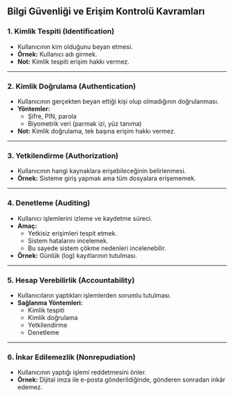 ## **Bilgi Güvenliği ve Erişim Kontrolü Kavramları**  

### **1. Kimlik Tespiti (Identification)**  
- Kullanıcının kim olduğunu beyan etmesi.  
- **Örnek:** Kullanıcı adı girmek.  
- **Not:** Kimlik tespiti erişim hakkı vermez.  

---

### **2. Kimlik Doğrulama (Authentication)**  
- Kullanıcının gerçekten beyan ettiği kişi olup olmadığının doğrulanması.  
- **Yöntemler:**  
  - Şifre, PIN, parola  
  - Biyometrik veri (parmak izi, yüz tanıma)  
- **Not:** Kimlik doğrulama, tek başına erişim hakkı vermez.  

---

### **3. Yetkilendirme (Authorization)**  
- Kullanıcının hangi kaynaklara erişebileceğinin belirlenmesi.  
- **Örnek:** Sisteme giriş yapmak ama tüm dosyalara erişememek.  

---

### **4. Denetleme (Auditing)**  
- Kullanıcı işlemlerini izleme ve kaydetme süreci.  
- **Amaç:**  
  - Yetkisiz erişimleri tespit etmek.  
  - Sistem hatalarını incelemek.
  - Bu sayede sistem çökme nedenleri incelenebilir.
- **Örnek:** Günlük (log) kayıtlarının tutulması.  

---

### **5. Hesap Verebilirlik (Accountability)**  
- Kullanıcıların yaptıkları işlemlerden sorumlu tutulması.  
- **Sağlanma Yöntemleri:**  
  - Kimlik tespiti  
  - Kimlik doğrulama  
  - Yetkilendirme  
  - Denetleme  

---

### **6. İnkar Edilemezlik (Nonrepudiation)**  
- Kullanıcının yaptığı işlemi reddetmesini önler.  
- **Örnek:** Dijital imza ile e-posta gönderildiğinde, gönderen sonradan inkâr edemez.
